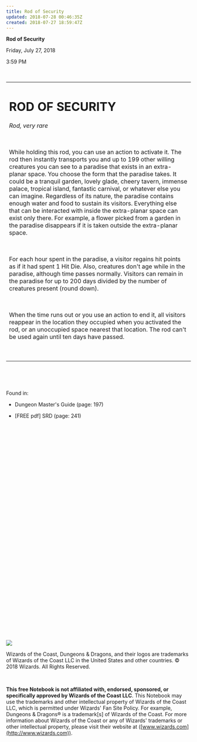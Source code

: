 ```yaml
---
title: Rod of Security
updated: 2018-07-28 00:46:35Z
created: 2018-07-27 18:59:47Z
---
```


**Rod of Security**

Friday, July 27, 2018

3:59 PM

 

<table><tbody><tr class="odd"><td><h1 id="rod-of-security"><strong>ROD OF SECURITY</strong></h1><p><em>Rod, very rare</em></p><p> </p><p>While holding this rod, you can use an action to activate it. The rod then instantly transports you and up to 199 other willing creatures you can see to a paradise that exists in an extra-planar space. You choose the form that the paradise takes. It could be a tranquil garden, lovely glade, cheery tavern, immense palace, tropical island, fantastic carnival, or whatever else you can imagine. Regardless of its nature, the paradise contains enough water and food to sustain its visitors. Everything else that can be interacted with inside the extra-planar space can exist only there. For example, a flower picked from a garden in the paradise disappears if it is taken outside the extra-planar space.</p><p> </p><p>For each hour spent in the paradise, a visitor regains hit points as if it had spent 1 Hit Die. Also, creatures don't age while in the paradise, although time passes normally. Visitors can remain in the paradise for up to 200 days divided by the number of creatures present (round down).</p><p> </p><p>When the time runs out or you use an action to end it, all visitors reappear in the location they occupied when you activated the rod, or an unoccupied space nearest that location. The rod can't be used again until ten days have passed.</p><p> </p></td></tr></tbody></table>

 

 

Found in:

-   Dungeon Master's Guide (page: 197)

-   \[FREE pdf\] SRD (page: 241)

 

 

 

 

 

 

 

 

 

 

 

 

 

 

 

 

 

 

 

![](tmp\media\image1.png)

Wizards of the Coast, Dungeons & Dragons, and their logos are trademarks of Wizards of the Coast LLC in the United States and other countries. © 2018 Wizards. All Rights Reserved.

 

**This free Notebook is not affiliated with, endorsed, sponsored, or specifically approved by Wizards of the Coast LLC**. This Notebook may use the trademarks and other intellectual property of Wizards of the Coast LLC, which is permitted under Wizards' Fan Site Policy. For example, Dungeons & Dragons® is a trademark\[s\] of Wizards of the Coast. For more information about Wizards of the Coast or any of Wizards' trademarks or other intellectual property, please visit their website at ([www.wizards.com](http://www.wizards.com)).
